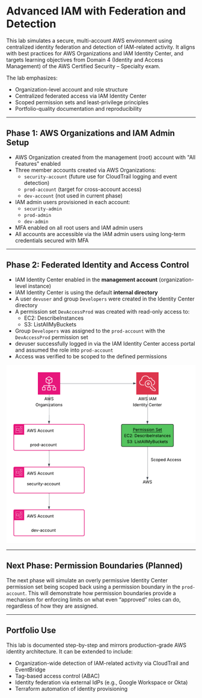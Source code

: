 # Advanced IAM with Federation and Detection

This lab simulates a secure, multi-account AWS environment using centralized identity federation and detection of IAM-related activity. It aligns with best practices for AWS Organizations and IAM Identity Center, and targets learning objectives from Domain 4 (Identity and Access Management) of the AWS Certified Security – Specialty exam.

The lab emphasizes:
- Organization-level account and role structure
- Centralized federated access via IAM Identity Center
- Scoped permission sets and least-privilege principles
- Portfolio-quality documentation and reproducibility

---

## Phase 1: AWS Organizations and IAM Admin Setup

- AWS Organization created from the management (root) account with "All Features" enabled
- Three member accounts created via AWS Organizations:
  - `security-account` (future use for CloudTrail logging and event detection)
  - `prod-account` (target for cross-account access)
  - `dev-account` (not used in current phase)
- IAM admin users provisioned in each account:
  - `security-admin`
  - `prod-admin`
  - `dev-admin`
- MFA enabled on all root users and IAM admin users
- All accounts are accessible via the IAM admin users using long-term credentials secured with MFA

---

## Phase 2: Federated Identity and Access Control

- IAM Identity Center enabled in the **management account** (organization-level instance)
- IAM Identity Center is using the default **internal directory**
- A user `devuser` and group `Developers` were created in the Identity Center directory
- A permission set `DevAccessProd` was created with read-only access to:
  - EC2: DescribeInstances
  - S3: ListAllMyBuckets
- Group `Developers` was assigned to the `prod-account` with the `DevAccessProd` permission set
- devuser successfully logged in via the IAM Identity Center access portal and assumed the role into `prod-account`
- Access was verified to be scoped to the defined permissions

![Federated IAM Architecture](diagram.png)

---

## Next Phase: Permission Boundaries (Planned)

The next phase will simulate an overly permissive Identity Center permission set being scoped back using a permission boundary in the `prod-account`. This will demonstrate how permission boundaries provide a mechanism for enforcing limits on what even “approved” roles can do, regardless of how they are assigned.

---

## Portfolio Use

This lab is documented step-by-step and mirrors production-grade AWS identity architecture. It can be extended to include:

- Organization-wide detection of IAM-related activity via CloudTrail and EventBridge
- Tag-based access control (ABAC)
- Identity federation via external IdPs (e.g., Google Workspace or Okta)
- Terraform automation of identity provisioning

